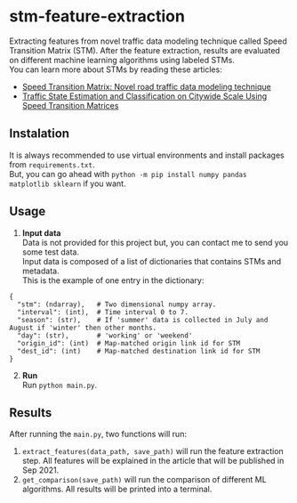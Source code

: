 # stm-feature-extraction
Extracting features from novel traffic data modeling technique called Speed Transition Matrix (STM). After the feature extraction, results are evaluated on different machine learning algorithms using labeled STMs.  
You can learn more about STMs by reading these articles:  
- [Speed Transition Matrix: Novel road traffic data modeling technique](https://medium.com/analytics-vidhya/speed-transition-matrix-novel-road-traffic-data-modeling-technique-d37bd82398d1)
- [Traffic State Estimation and Classification on Citywide Scale Using Speed Transition Matrices](https://www.researchgate.net/publication/344138884_Traffic_State_Estimation_and_Classification_on_Citywide_Scale_Using_Speed_Transition_Matrices)

## Instalation
It is always recommended to use virtual environments and install packages from `requirements.txt`.  
But, you can go ahead with `python -m pip install numpy pandas matplotlib sklearn` if you want.  

## Usage
1. **Input data**  
Data is not provided for this project but, you can contact me to send you some test data.  
Input data is composed of a list of dictionaries that contains STMs and metadata.  
This is the example of one entry in the dictionary:  
```
{
  "stm": (ndarray),   # Two dimensional numpy array.
  "interval": (int),  # Time interval 0 to 7.
  "season": (str),    # If 'summer' data is collected in July and August if 'winter' then other months.
  "day": (str),       # 'working' or 'weekend'
  "origin_id": (int)  # Map-matched origin link id for STM
  "dest_id": (int)    # Map-matched destination link id for STM
}
```

2. **Run**  
Run `python main.py`.

## Results
After running the `main.py`, two functions will run:  
1. `extract_features(data_path, save_path)` will run the feature extraction step. All features will be explained in the article that will be published in Sep 2021.
2. `get_comparison(save_path)` will run the comparison of different ML algorithms. All results will be printed into a terminal.
